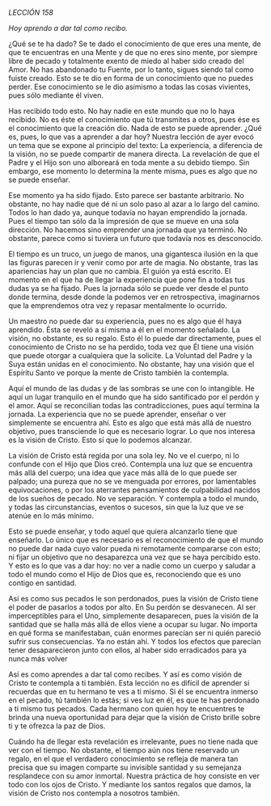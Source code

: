 *LECCIÓN 158*

*Hoy aprendo a dar tal como recibo.*

¿Qué se te ha dado? Se te dado el conocimiento de que eres una mente, de que te encuentras en una Mente y de que no eres sino mente, por siempre libre de pecado y totalmente exento de miedo al haber sido creado del Amor. No has abandonado tu Fuente, por lo tanto, sigues siendo tal como fuiste creado. Esto se te dio en forma de un conocimiento que no puedes perder. Ese conocimiento se le dio asimismo a todas las cosas vivientes, pues sólo mediante él viven.

Has recibido todo esto. No hay nadie en este mundo que no lo haya recibido. No es éste el conocimiento que tú transmites a otros, pues ése es el conocimiento que la creación dio. Nada de esto se puede aprender. ¿Qué es, pues, lo que vas a aprender a dar hoy? Nuestra lección de ayer evocó un tema que se expone al principio del texto: La experiencia, a diferencia de la visión, no se puede compartir de manera directa. La revelación de que el Padre y el Hijo son uno alboreará en toda mente a su debido tiempo. Sin embargo, ese momento lo determina la mente misma, pues es algo que no se puede enseñar.

Ese momento ya ha sido fijado. Esto parece ser bastante arbitrario. No obstante, no hay nadie que dé ni un solo paso al azar a lo largo del camino. Todos lo han dado ya, aunque todavía no hayan emprendido la jornada. Pues el tiempo tan sólo da la impresión de que se mueve en una sola dirección. No hacemos sino emprender una jornada que ya terminó. No obstante, parece como si tuviera un futuro que todavía nos es desconocido.

El tiempo es un truco, un juego de manos, una gigantesca ilusión en la que las figuras parecen ir y venir como por arte de magia. No obstante, tras las apariencias hay un plan que no cambia. El guión ya está escrito. El momento en el que ha de llegar la experiencia que pone fin a todas tus dudas ya se ha fijado. Pues la jornada sólo se puede ver desde el punto donde termina, desde donde la podemos ver en retrospectiva, imaginarnos que la emprendemos otra vez y repasar mentalmente lo ocurrido.

Un maestro no puede dar su experiencia, pues no es algo que él haya aprendido. Ésta se reveló a sí misma a él en el momento señalado. La visión, no obstante, es su regalo. Esto él lo puede dar directamente, pues el conocimiento de Cristo no se ha perdido, toda vez que Él tiene una visión que puede otorgar a cualquiera que la solicite. La Voluntad del Padre y la Suya están unidas en el conocimiento. No obstante, hay una visión que el Espíritu Santo ve porque la mente de Cristo también la contempla.

Aquí el mundo de las dudas y de las sombras se une con lo intangible. He aquí un lugar tranquilo en el mundo que ha sido santificado por el perdón y el amor. Aquí se reconcilian todas las contradicciones, pues aquí termina la jornada. La experiencia que no se puede aprender, enseñar o ver simplemente se encuentra ahí. Esto es algo que está más allá de nuestro objetivo, pues transciende lo que es necesario lograr. Lo que nos interesa es la visión de Cristo. Esto sí que lo podemos alcanzar.

La visión de Cristo está regida por una sola ley. No ve el cuerpo, ni lo confunde con el Hijo que Dios creó. Contempla una luz que se encuentra más allá del cuerpo; una idea que yace más allá de lo que puede ser palpado; una pureza que no se ve menguada por errores, por lamentables equivocaciones, o por los aterrantes pensamientos de culpabilidad nacidos de los sueños de pecado. No ve separación. Y contempla a todo el mundo, y todas las circunstancias, eventos o sucesos, sin que la luz que ve se atenúe en lo más mínimo.

Esto se puede enseñar, y todo aquel que quiera alcanzarlo tiene que enseñarlo. Lo único que es necesario es el reconocimiento de que el mundo no puede dar nada cuyo valor pueda ni remotamente compararse con esto; ni fijar un objetivo que no desaparezca una vez que se haya percibido esto. Y esto es lo que vas a dar hoy: no ver a nadie como un cuerpo y saludar a todo el mundo como el Hijo de Dios que es, reconociendo que es uno contigo en santidad.

Así es como sus pecados le son perdonados, pues la visión de Cristo tiene el poder de pasarlos a todos por alto. En Su perdón se desvanecen. Al ser imperceptibles para el Uno, simplemente desaparecen, pues la visión de la santidad que se halla más allá de ellos viene a ocupar su lugar. No importa en qué forma se manifestaban, cuán enormes parecían ser ni quién pareció sufrir sus consecuencias. Ya no están ahí. Y todos los efectos que parecían tener desaparecieron junto con ellos, al haber sido erradicados para ya nunca más volver

Así es como aprendes a dar tal como recibes. Y así es como visión de Cristo te contempla a ti también. Esta lección no es difícil de aprender si recuerdas que en tu hermano te ves a ti mismo. Si él se encuentra inmerso en el pecado, tú también lo estás; si ves luz en él, es que te has perdonado a ti mismo tus pecados. Cada hermano con quien hoy te encuentres te brinda una nueva oportunidad para dejar que la visión de Cristo brille sobre ti y te ofrezca la paz de Dios.

Cuándo ha de llegar esta revelación es irrelevante, pues no tiene nada que ver con el tiempo. No obstante, el tiempo aún nos tiene reservado un regalo, en el que el verdadero conocimiento se refleja de manera tan precisa que su imagen comparte su invisible santidad y su semejanza resplandece con su amor inmortal. Nuestra práctica de hoy consiste en ver todo con los ojos de Cristo. Y mediante los santos regalos que damos, la visión de Cristo nos contempla a nosotros también.